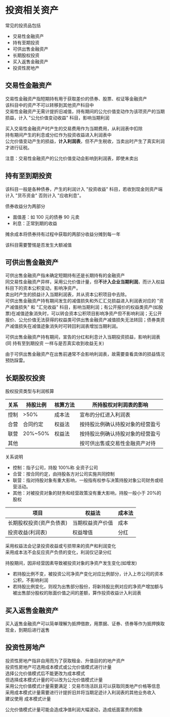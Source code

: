 # 投资相关资产

常见的投资品包括

-   交易性金融资产
-   持有至期投资
-   可供出售金融资产
-   长期股权投资
-   买入返售金融资产
-   投资性房地产

## 交易性金融资产

交易性金融资产指短期持有用于获取差价的债券、股票、权证等金融资产<br>
该科目中的资产不可以转移到其他资产科目中 <br>
交易性金融资产无需计提折旧减值，持有期间的公允价值变动作为该项资产的当期损益，计入 "公允价值变动收益" 科目，影响当期利润

买入交易性金融资产时产生的交易费用作为当期费用，从利润表中扣除<br>
持有期间产生的利息或分红作为投资收益进入利润表中 <br>
公允价值变动产生的损益，**计入利润表**，但不产生税收，当卖出时产生了真实利润才进行征税。

注意：交易性金融资产的公允价值变动会影响到利润表，即使未卖出

## 持有至到期投资

该科目一般是各种债券，产生的利润计入 "投资收益" 科目，若收到现金则资产端计入 "货币资金" 否则计入 "应收利息"。

债券收益分为两部分

-   面值差：如 100 元的债券 90 元卖
-   利息：正常到期的收益

摊余成本将债券持有过程中获取的两部分收益分摊到每一年

该科目需要警惕是否发生大额减值

## 可供出售金融资产

可供出售金融资产指未确定短期持有还是长期持有的金融资产<br>
同交易性金融资产异样，采用公允价值计量，但**不计入企业当期利润**，而计入权益科目下的资本公积变动，影响净资产。<br>
卖出时产生的损益计入当期利润表，并从资本公积项目中去除。<br>
可供出售金融资产持有期间发生的减值损失和外汇汇兑损益进入利润表对应的 "资产减值损失" 和 "汇兑收益" 科目，影响当期利润；有公开报价的权益类资产(如股票)在减值迹象消失时，可以转会资本公积项目影响净资产但不影响利润；无公开报价、公允价值无法获得的权益类可供出售金融资产减值损失无法转回；债券类资产减值损失在减值迹象消失时可转回利润表增加当期利润。

可供出售金融资产持有期间，宣告的分红和利息计入当期投资损益，影响利润表(同 持有至到期投资 一样与是否真实收到收益无关)

由于可供出售金融资产在出售前通常不会影响利润表，故需要查看具体的损益情况预防踩雷。

## 长期股权投资

股权投资类型与利润核算

| 关系 | 持股比例 | 核算方法 | 所持股权对利润表的影响           |
| ---- | -------- | -------- | -------------------------------- |
| 控制 | >50%     | 成本法   | 宣布的分红进入利润表             |
| 合营 | 合同约定 | 权益法   | 按持股比例确认持股对象的经营盈亏 |
| 联营 | 20%~50%  | 权益法   | 按持股比例确认持股对象的经营盈亏 |
| 其他 | &nbsp;   | &nbsp;   | 按可供出售或交易性金融资产对待   |

关系说明

-   控制：指子公司，持股 100%称 全资子公司
-   合营：按合同约定，由持股各方对公司实施共同控制
-   联营：指对持股对象有重大影响，一般指有权参与决策持股对象公司财务或经营活动。
-   其他：对被投资对象的财务和经营政策没有重大影响，持股一般小于 20%的股权

| 项目                     | 权益法           | 成本法 |
| ------------------------ | ---------------- | ------ |
| 长期股权投资(资产负债表) | 当期权益资产价值 | 成本   |
| 投资收益(利润表)         | 权益增值         | 分红   |

采用权益法会记录投资收益或亏损带来的资产和利润变化 <br>
采用成本法不会反应资产负债的变化，利润仅记录分红 <br>

持股期间，因非经营因素导致被投资对象的净资产发生变化(如增发)

-   若持股比例不变，被投资公司净资产变化对应比例部分，计入上市公司的资本公积，不影响利润
-   若持股比例变化，则视为出售部分股份，将新持股比例对应的净资产增加额与被出售部分股权的账面价值之间的差额，算作投资收益计入利润表

## 买入返售金融资产

买入返售金融资产可以简单理解为抵押借款，用票据、证券、债券等作为抵押换取现金，到期后进行返售

## 投资性房地产

投资性房地产指非自用而为了获取租金、升值目的的地产资产<br>
投资性房地产可选用成本模式或公允价值模式进行计量<br>
选择公允价值模式后不能更改为成本模式<br>
但选择成本模式计量的可以改为公允价值模式计量<br>
采用公允价值模式计量需要满足：交易市场活跃且可以获取同类地产价格等信息<br>
采用成本模式计量需要进行计提折旧并将当期足迹计入利润表的其他业务收入 <br>
建议使用 成本模式计量<br>

公允价值模式计量可能会造成净值利润大幅波动，造成纸面富贵的假象

